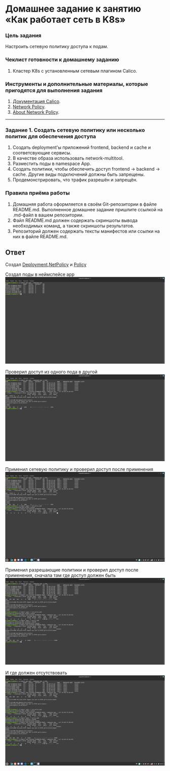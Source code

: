 # Домашнее задание к занятию «Как работает сеть в K8s»

### Цель задания

Настроить сетевую политику доступа к подам.

### Чеклист готовности к домашнему заданию

1. Кластер K8s с установленным сетевым плагином Calico.

### Инструменты и дополнительные материалы, которые пригодятся для выполнения задания

1. [Документация Calico](https://www.tigera.io/project-calico/).
2. [Network Policy](https://kubernetes.io/docs/concepts/services-networking/network-policies/).
3. [About Network Policy](https://docs.projectcalico.org/about/about-network-policy).

-----

### Задание 1. Создать сетевую политику или несколько политик для обеспечения доступа

1. Создать deployment'ы приложений frontend, backend и cache и соответсвующие сервисы.
2. В качестве образа использовать network-multitool.
3. Разместить поды в namespace App.
4. Создать политики, чтобы обеспечить доступ frontend -> backend -> cache. Другие виды подключений должны быть запрещены.
5. Продемонстрировать, что трафик разрешён и запрещён.

### Правила приёма работы

1. Домашняя работа оформляется в своём Git-репозитории в файле README.md. Выполненное домашнее задание пришлите ссылкой на .md-файл в вашем репозитории.
2. Файл README.md должен содержать скриншоты вывода необходимых команд, а также скриншоты результатов.
3. Репозиторий должен содержать тексты манифестов или ссылки на них в файле README.md.



## Ответ

Создал [Deployment](https://github.com/gambrilus/kuber-homeworks/blob/main/3.3/deploy.yaml),[NetPolicy](https://github.com/gambrilus/kuber-homeworks/blob/main/3.3/net-policy.yaml) и [Policy](https://github.com/gambrilus/kuber-homeworks/blob/main/3.3/policy.yaml)

Создал поды в неймспейсе app
![3-3-1](images/3-3-1.png)

Проверил доступ из одного пода в другой
![3-3-2](images/3-3-2.png)

Применил сетевую политику и проверил доступ после применения
![3-3-3](images/3-3-3.png)

Применил разрешающие политики и проверил доступ после применения, сначала там где доступ должен быть
![3-3-4](images/3-3-4.png)

И где должен отсутствовать
![3-3-5](images/3-3-5.png)